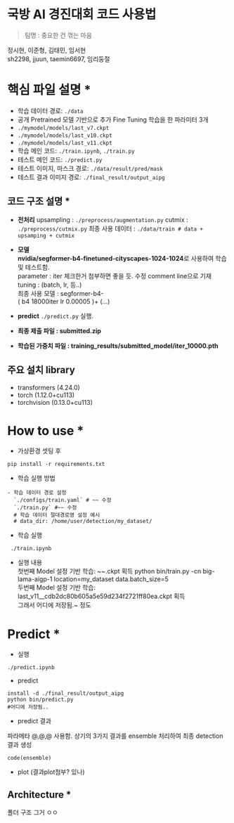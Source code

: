 
# 국방 AI 경진대회 코드 사용법  
> 팀명 : 중요한 건 꺾는 마음

정시현, 이준형, 김태민, 임서현   
sh2298, jjuun, taemin6697, 임리둥절

  
  
# 핵심 파일 설명 * 
 - 학습 데이터 경로: `./data`  
 - 공개 Pretrained 모델 기반으로 추가 Fine Tuning 학습을 한 파라미터 3개  
 - `./mymodel/models/last_v7.ckpt`  
 - `./mymodel/models/last_v10.ckpt`  
 - `./mymodel/models/last_v11.ckpt`  
 - 학습 메인 코드: `./train.ipynb`, `./train.py`  
 - 테스트 메인 코드: `./predict.py`  
 - 테스트 이미지, 마스크 경로: `./data/result/pred/mask `
 - 테스트 결과 이미지 경로: `./final_result/output_aipg`  
  
## 코드 구조 설명  *

 - **전처리**
  upsampling : 
  `./preprocess/augmentation.py` 
  cutmix :   
  `./preprocess/cutmix.py` 
  최종 사용 데이터 : 
  `./data/train # data + upsamping + cutmix  `
  
 - **모델  
  nvidia/segformer-b4-finetuned-cityscapes-1024-1024**로 사용하여 학습 및 테스트함.  
  parameter : iter 체크한거 첨부하면 좋을 듯. 수정 comment line으로 기재
  tuning : (batch, lr, 등..)  
  최종 사용 모델 : segformer-b4-  
 ( b4 18000iter lr 0.00005   )+ (...)
  
 - **predict**
  `./predict.py` 실행.

  
 - **최종 제출 파일 : submitted.zip**  
 - **학습된 가중치 파일 : training_results/submitted_model/iter_10000.pth**  
  
## 주요 설치 library   
 - transformers (4.24.0)
 - torch (1.12.0+cu113)
 - torchvision (0.13.0+cu113)
 
  
# How to use *
  
 - 가상환경 셋팅 후   
 ```  
pip install -r requirements.txt  
 ```

- 학습 실행 방법  
```
- 학습 데이터 경로 설정  
  `./configs/train.yaml` # ~~ 수정
  `./train.py` #~~ 수정	
  # 학습 데이터 절대경로명 설정 예시
  # data_dir: /home/user/detection/my_dataset/  
``` 
 - 학습 실행  
 ```
  ./train.ipynb
 ``` 
 - 실행 내용  
첫번째 Model 설정 기반 학습: ~~.ckpt 획득     python bin/train.py -cn big-lama-aigp-1 location=my_dataset data.batch_size=5      
두번째 Model 설정 기반 학습: last_v11__cdb2dc80b605a5e59d234f2721ff80ea.ckpt 획득   
그래서 어디에 저장됨.~ 정도



# Predict *
  
 - 실행  
  ```  
  ./predict.ipynb
 ```  
 - predict 
  ```  
 install -d ./final_result/output_aipg  
 python bin/predict.py   
 #어디에 저장됨..
  ```
   - predict 결과 
   
파라메타 @,@,@ 사용함.
상기의 3가지 결과를 ensemble 처리하여 최종 detection 결과 생성  
 ```
code(ensemble)
 ```  
 - plot
 (결과plot첨부? 있나)

## Architecture *
폴더 구조 그거 ㅇㅇ
